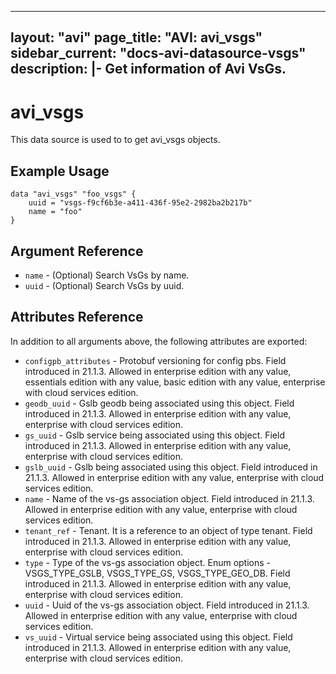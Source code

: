 <!--
    Copyright 2021 VMware, Inc.
    SPDX-License-Identifier: Mozilla Public License 2.0
-->
---
layout: "avi"
page_title: "AVI: avi_vsgs"
sidebar_current: "docs-avi-datasource-vsgs"
description: |-
  Get information of Avi VsGs.
---

# avi_vsgs

This data source is used to to get avi_vsgs objects.

## Example Usage

```hcl
data "avi_vsgs" "foo_vsgs" {
    uuid = "vsgs-f9cf6b3e-a411-436f-95e2-2982ba2b217b"
    name = "foo"
}
```

## Argument Reference

* `name` - (Optional) Search VsGs by name.
* `uuid` - (Optional) Search VsGs by uuid.

## Attributes Reference

In addition to all arguments above, the following attributes are exported:

* `configpb_attributes` - Protobuf versioning for config pbs. Field introduced in 21.1.3. Allowed in enterprise edition with any value, essentials edition with any value, basic edition with any value, enterprise with cloud services edition.
* `geodb_uuid` - Gslb geodb being associated using this object. Field introduced in 21.1.3. Allowed in enterprise edition with any value, enterprise with cloud services edition.
* `gs_uuid` - Gslb service being associated using this object. Field introduced in 21.1.3. Allowed in enterprise edition with any value, enterprise with cloud services edition.
* `gslb_uuid` - Gslb being associated using this object. Field introduced in 21.1.3. Allowed in enterprise edition with any value, enterprise with cloud services edition.
* `name` - Name of the vs-gs association object. Field introduced in 21.1.3. Allowed in enterprise edition with any value, enterprise with cloud services edition.
* `tenant_ref` - Tenant. It is a reference to an object of type tenant. Field introduced in 21.1.3. Allowed in enterprise edition with any value, enterprise with cloud services edition.
* `type` - Type of the vs-gs association object. Enum options - VSGS_TYPE_GSLB, VSGS_TYPE_GS, VSGS_TYPE_GEO_DB. Field introduced in 21.1.3. Allowed in enterprise edition with any value, enterprise with cloud services edition.
* `uuid` - Uuid of the vs-gs association object. Field introduced in 21.1.3. Allowed in enterprise edition with any value, enterprise with cloud services edition.
* `vs_uuid` - Virtual service being associated using this object. Field introduced in 21.1.3. Allowed in enterprise edition with any value, enterprise with cloud services edition.

